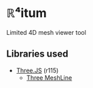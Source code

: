# ℝ⁴itum
Limited 4D mesh viewer tool

## Libraries used
* [Three.JS](https://threejs.org/) (r115)
	* [Three MeshLine](https://github.com/axion014/threejs-meshline)